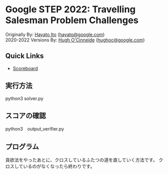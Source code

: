 # Google STEP 2022: Travelling Salesman Problem Challenges

Originally By: [Hayato Ito](https://github.com/hayatoito) (hayato@google.com)  
2020-2022 Versions By: [Hugh O'Cinneide](https://github.com/hkocinneide)
(hughoc@google.com)

## Quick Links

- [Scoreboard]

[scoreboard]: https://docs.google.com/spreadsheets/d/18YQHRnnJ-p-PW9OVtXDRtMl02zha1MTEjXYz-cSNXyE/edit?usp=sharing
[github issues]: https://github.com/hayatoito/google-step-tsp/issues

## 実行方法

python3 solver.py

## スコアの確認

python3　output_verifier.py

## プログラム

貪欲法をやったあとに、クロスしているふたつの道を直していく方法です。
クロスしているのがなくなったら終わりです。
